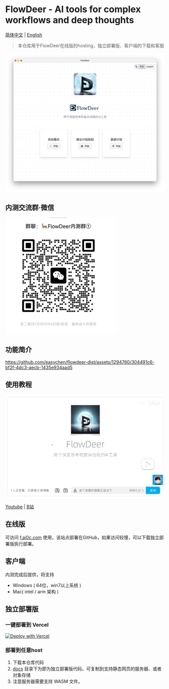 # FlowDeer - AI tools for complex workflows and deep thoughts

[简体中文](README.md) | [English](README_EN.md)

> 本仓库用于FlowDeer在线版的hosting，独立部署版、客户端的下载和客服

![](images/20230828102711.png)

## 内测交流群·微信

![](images/20230828134907.png)

## 功能简介

https://github.com/easychen/flowdeer-dist/assets/1294760/304491c6-bf2f-4dc3-aecb-1435e934aad5


## 使用教程

![](images/20230828105059.png)

[Youtube](https://youtu.be/vz1xBKzLAVM)  | [B站](https://www.bilibili.com/video/BV1xP411Y7ak/)

## 在线版

可访问 [f.ai0c.com](https://f.ai0c.com) 使用，该站点部署在GitHub，如果访问较慢，可以下载独立部署版执行部署。

## 客户端

内测完成后提供，将支持
- Windows ( 64位，win7以上系统 )
- Mac( intel / arm 架构 )

## 独立部署版

### 一键部署到 Vercel

[![Deploy with Vercel](https://vercel.com/button)](https://vercel.com/new/clone?repository-url=https%3A%2F%2Fgithub.com%2Feasychen%2Fflowdeer-dist.git&root-directory=docs)

### 部署到任意host

1. 下载本仓库代码
1. [docs](./docs/) 目录下为即为独立部署版代码，可复制到支持静态网页的服务器、或者对象存储
1. 注意服务器需要支持 WASM 文件。
